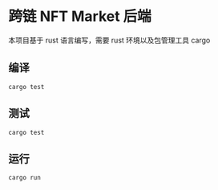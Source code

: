 # 跨链 NFT Market 后端

本项目基于 rust 语言编写，需要 rust 环境以及包管理工具 cargo


## 编译

```shell
cargo test
```

## 测试
```shell
cargo test
```

## 运行

```shell
cargo run
```